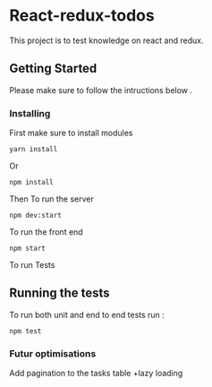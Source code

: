 # React-redux-todos

This project is to test knowledge on react and redux.

## Getting Started

Please make sure to follow the intructions below .

### Installing

First make sure to install modules



```
yarn install 
```
Or

```
npm install 
```

Then To run the server 

```
npm dev:start 
```
To run the front end 

```
npm start
```
To run Tests


## Running the tests

To run both unit and end to end tests run :

```
npm test
```

### Futur optimisations

Add pagination to the tasks table +lazy loading
